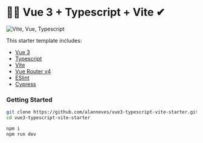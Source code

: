 # 👨‍🚀 Vue 3 + Typescript + Vite ✔

![Vite, Vue, Typescript](https://user-images.githubusercontent.com/11320080/111277027-a9384c00-8640-11eb-8323-21889bd7c609.png)

This starter template includes:

- [Vue 3](https://vuejs.org/guide/introduction.html)
- [Typescript](https://www.typescriptlang.org/)
- [Vite](https://vitejs.dev/guide/)
- [Vue Router v4](https://github.com/vuejs/router)
- [ESlint](https://eslint.org/)
- [Cypress](https://docs.cypress.io/)


### Getting Started

```sh
git clone https://github.com/alanneves/vue3-typescript-vite-starter.git
cd vue3-typescript-vite-starter
```

```sh
npm i
npm run dev
```
